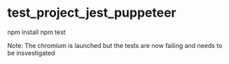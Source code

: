 # test_project_jest_puppeteer
npm install
npm test

Note: The chromium is launched but the tests are now failing and needs to be insvestigated
